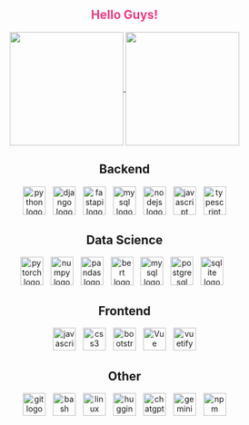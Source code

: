 <h2 align="center" style="color: #e83d84;">Hello Guys!</h2>

<div align="center">
  <a href="https://github.com/kauabarros-24">
    <img height=200 align="center" src="https://github-readme-stats.vercel.app/api?username=kauabarros-24&bg_color=30,6A00C9,00736E&title_color=fff&text_color=fff" />
  </a>
  <a href="https://github.com/kauabarrros">
    <img height=200 align="center" src="https://github-readme-stats.vercel.app/api/top-langs/?username=kauabarros-24&layout=donut&bg_color=141424&title_color=22A7F0&text_color=8ef5fa&icon_color=2596be" />
  </a>
</div>

<div align="center">
  <h2>Backend</h2>
  <img src="https://cdn.jsdelivr.net/gh/devicons/devicon/icons/python/python-original.svg" height="50" width="40" alt="python logo" />
  <img width="5">
  <img src="https://cdn.jsdelivr.net/gh/devicons/devicon/icons/django/django-plain.svg" height="50" width="40" alt="django logo" />
  <img width="5">
  <img src="https://cdn.jsdelivr.net/gh/devicons/devicon/icons/fastapi/fastapi-original.svg" height="50" width="40" alt="fastapi logo" />
  <img width="5">
  <img src="https://cdn.jsdelivr.net/gh/devicons/devicon/icons/mysql/mysql-original-wordmark.svg" height="50" width="40" alt="mysql logo" />
  <img width="5">
  <img src="https://cdn.jsdelivr.net/gh/devicons/devicon/icons/nodejs/nodejs-original.svg" height="50" width="40" alt="nodejs logo" />
  <img width="5">
  <img src="https://cdn.jsdelivr.net/gh/devicons/devicon/icons/javascript/javascript-original.svg" height="50" width="40" alt="javascript logo" />
  <img width="5">
  <img src="https://cdn.jsdelivr.net/gh/devicons/devicon/icons/typescript/typescript-original.svg" height="50" width="40" alt="typescript logo" />
</div>

<div align="center">
  <h2>Data Science</h2>
  <img src="https://cdn.jsdelivr.net/gh/devicons/devicon/icons/pytorch/pytorch-original.svg" height="50" width="40" alt="pytorch logo" />
  <img width="5">
  <img src="https://cdn.jsdelivr.net/gh/devicons/devicon/icons/numpy/numpy-original.svg" height="50" width="40" alt="numpy logo" />
  <img width="5">
  <img src="https://cdn.jsdelivr.net/gh/devicons/devicon/icons/pandas/pandas-original.svg" height="50" width="40" alt="pandas logo" />
  <img width="5">
  <img src="https://huggingface.co/front/assets/huggingface_logo-noborder.svg" height="50" width="40" alt="bert logo" />
  <img width="5">
  <img src="https://cdn.jsdelivr.net/gh/devicons/devicon/icons/mysql/mysql-original-wordmark.svg" height="50" width="40" alt="mysql logo" />
  <img width="5">
  <img src="https://cdn.jsdelivr.net/gh/devicons/devicon/icons/postgresql/postgresql-original.svg" height="50" width="40" alt="postgresql logo" />
  <img width="5">
  <img src="https://cdn.jsdelivr.net/gh/devicons/devicon/icons/sqlite/sqlite-original.svg" height="50" width="40" alt="sqlite logo" />
  <img width="5">
</div>

<div align="center">
  <h2>Frontend</h2>
  <img src="https://cdn.jsdelivr.net/gh/devicons/devicon/icons/javascript/javascript-original.svg" height="40" width="40" alt="javascript logo" />
  <img width="5">
  <img src="https://cdn.jsdelivr.net/gh/devicons/devicon/icons/css3/css3-original.svg" height="40" width="40" alt="css3 logo" />
  <img width="5">
  <img src="https://cdn.jsdelivr.net/gh/devicons/devicon/icons/bootstrap/bootstrap-original.svg" height="40" width="40" alt="bootstrap logo" />
  <img width="5">
  <img width="40" src="https://vuejs.org/images/logo.png" alt="Vue logo" height="40">
  <img width="5">
  <img src="https://cdn.jsdelivr.net/gh/devicons/devicon/icons/vuetify/vuetify-original.svg" height="40" width="40" alt="vuetify logo" />
</div>

<div align="center">
  <h2>Other</h2>
  <img src="https://cdn.jsdelivr.net/gh/devicons/devicon/icons/git/git-original.svg" height="40" width="40" alt="git logo" />
  <img width="5">
  <img src="https://cdn.jsdelivr.net/gh/devicons/devicon/icons/bash/bash-original.svg" height="40" width="40" alt="bash logo" />
  <img width="5">
  <img src="https://cdn.jsdelivr.net/gh/devicons/devicon/icons/linux/linux-original.svg" height="40" width="40" alt="linux logo" />
  <img width="5">
  <img src="https://huggingface.co/front/assets/huggingface_logo-noborder.svg" height="40" width="40" alt="huggingface logo" />
  <img width="5">
  <img src="https://www.gstatic.com/images/branding/product/1x/assistant_48dp.png" height="40" width="40" alt="chatgpt logo" />
  <img width="5">
  <img src="https://www.gstatic.com/images/branding/product/1x/chat_48dp.png" height="40" width="40" alt="gemini logo" />
  <img width="5">
  <img src="https://cdn.jsdelivr.net/gh/devicons/devicon/icons/npm/npm-original-wordmark.svg" height="40" width="40" alt="npm logo" />
</div>

